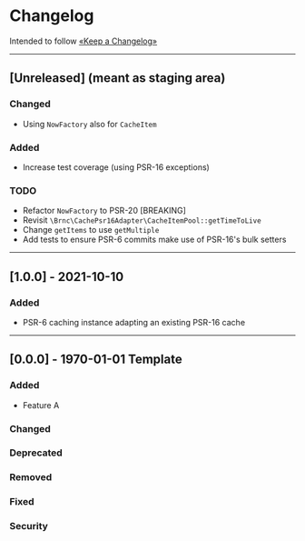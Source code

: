 Changelog
=========

Intended to follow [«Keep a Changelog»](https://keepachangelog.com/en/)

----

## [Unreleased] (meant as staging area)

### Changed

- Using `NowFactory` also for `CacheItem`

### Added

- Increase test coverage (using PSR-16 exceptions)

### TODO

- Refactor `NowFactory` to PSR-20 [BREAKING]
- Revisit `\Brnc\CachePsr16Adapter\CacheItemPool::getTimeToLive`
- Change `getItems` to use `getMultiple`
- Add tests to ensure PSR-6 commits make use of PSR-16's bulk setters

----

## [1.0.0] - 2021-10-10

### Added

- PSR-6 caching instance adapting an existing PSR-16 cache

----

## [0.0.0] - 1970-01-01 Template

### Added

- Feature A

### Changed

### Deprecated

### Removed

### Fixed

### Security
